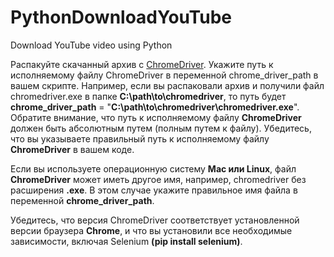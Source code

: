 # PythonDownloadYouTube
Download YouTube video using Python

Распакуйте скачанный архив с [ChromeDriver](https://sites.google.com/a/chromium.org/chromedriver/downloads).
Укажите путь к исполняемому файлу ChromeDriver в переменной chrome_driver_path в вашем скрипте. Например, если вы распаковали архив и получили файл chromedriver.exe в папке **C:\path\to\chromedriver**, то путь будет **chrome_driver_path** = "**C:\path\to\chromedriver\chromedriver.exe**".
Обратите внимание, что путь к исполняемому файлу **ChromeDriver** должен быть абсолютным путем (полным путем к файлу). Убедитесь, что вы указываете правильный путь к исполняемому файлу **ChromeDriver** в вашем коде.

Если вы используете операционную систему **Mac или Linux**, файл **ChromeDriver** может иметь другое имя, например, chromedriver без расширения **.exe**. В этом случае укажите правильное имя файла в переменной **chrome_driver_path**.

Убедитесь, что версия ChromeDriver соответствует установленной версии браузера **Chrome**, и что вы установили все необходимые зависимости, включая Selenium **(pip install selenium)**.